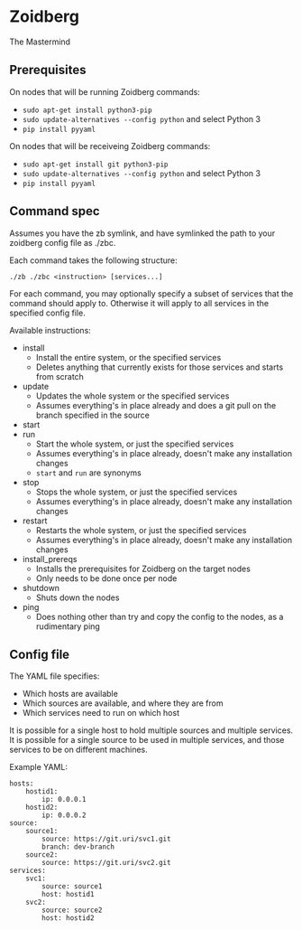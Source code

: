 # Zoidberg

The Mastermind

## Prerequisites

On nodes that will be running Zoidberg commands:

- `sudo apt-get install python3-pip`
- `sudo update-alternatives --config python` and select Python 3
- `pip install pyyaml`

On nodes that will be receiveing Zoidberg commands:

- `sudo apt-get install git python3-pip`
- `sudo update-alternatives --config python` and select Python 3
- `pip install pyyaml`

## Command spec

Assumes you have the zb symlink, and have symlinked the path to your zoidberg
config file as ./zbc.

Each command takes the following structure:

    ./zb ./zbc <instruction> [services...]

For each command, you may optionally specify a subset of services that the
command should apply to. Otherwise it will apply to all services in the specified
config file.

Available instructions:
- install
  - Install the entire system, or the specified services
  - Deletes anything that currently exists for those services and starts from scratch
- update
  - Updates the whole system or the specified services
  - Assumes everything's in place already and does a git pull on the branch specified in the source
- start
- run
  - Start the whole system, or just the specified services
  - Assumes everything's in place already, doesn't make any installation changes
  - `start` and `run` are synonyms
- stop
  - Stops the whole system, or just the specified services
  - Assumes everything's in place already, doesn't make any installation changes
- restart
  - Restarts the whole system, or just the specified services
  - Assumes everything's in place already, doesn't make any installation changes
- install_prereqs
  - Installs the prerequisites for Zoidberg on the target nodes
  - Only needs to be done once per node
- shutdown
  - Shuts down the nodes
- ping
  - Does nothing other than try and copy the config to the nodes, as a rudimentary ping

## Config file

The YAML file specifies:

* Which hosts are available
* Which sources are available, and where they are from
* Which services need to run on which host

It is possible for a single host to hold multiple sources and multiple services.
It is possible for a single source to be used in multiple services, and those
services to be on different machines.

Example YAML:

```
hosts:
    hostid1:
        ip: 0.0.0.1
    hostid2:
        ip: 0.0.0.2
source:
    source1:
        source: https://git.uri/svc1.git
        branch: dev-branch
    source2:
        source: https://git.uri/svc2.git
services:
    svc1:
        source: source1
        host: hostid1
    svc2:
        source: source2
        host: hostid2
```